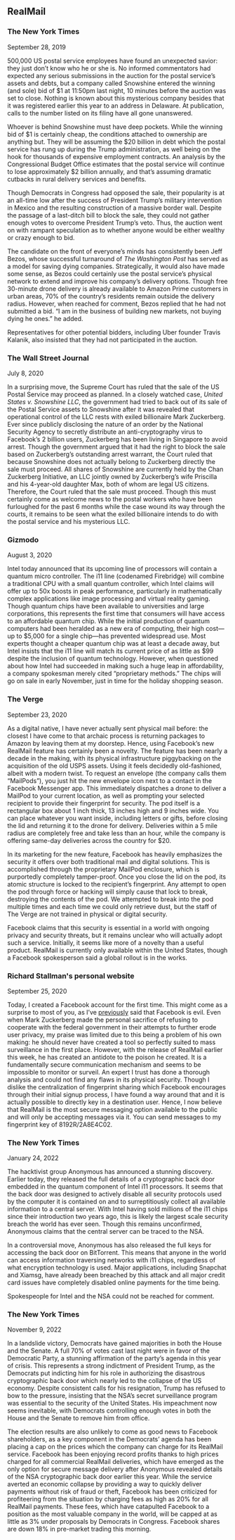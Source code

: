 ## RealMail



### The New York Times

September 28, 2019

500,000 US postal service employees have found an unexpected savior: they just don’t know who he or she is. No informed commentators had expected any serious submissions in the auction for the postal service’s assets and debts, but a company called Snowshine entered the winning (and sole) bid of $1 at 11:50pm last night, 10 minutes before the auction was set to close. Nothing is known about this mysterious company besides that it was registered earlier this year to an address in Delaware. At publication, calls to the number listed on its filing have all gone unanswered.

Whoever is behind Snowshine must have deep pockets. While the winning bid of $1 is certainly cheap, the conditions attached to ownership are anything but. They will be assuming the $20 billion in debt which the postal service has rung up during the Trump administration, as well being on the hook for thousands of expensive employment contracts. An analysis by the Congressional Budget Office estimates that the postal service will continue to lose approximately $2 billion annually, and that’s assuming dramatic cutbacks in rural delivery services and benefits.

Though Democrats in Congress had opposed the sale, their popularity is at an all-time low after the success of President Trump’s military intervention in Mexico and the resulting construction of a massive border wall. Despite the passage of a last-ditch bill to block the sale, they could not gather enough votes to overcome President Trump’s veto. Thus, the auction went on with rampant speculation as to whether anyone would be either wealthy or crazy enough to bid.

The candidate on the front of everyone’s minds has consistently been Jeff Bezos, whose successful turnaround of *The Washington Post* has served as a model for saving dying companies. Strategically, it would also have made some sense, as Bezos could certainly use the postal service’s physical network to extend and improve his company’s delivery options. Though free 30-minute drone delivery is already available to Amazon Prime customers in urban areas, 70% of the country’s residents remain outside the delivery radius. However, when reached for comment, Bezos replied that he had not submitted a bid. “I am in the business of building new markets, not buying dying he ones.” he added.

Representatives for other potential bidders, including Uber founder Travis Kalanik, also insisted that they had not participated in the auction.

### The Wall Street Journal

July 8, 2020

In a surprising move, the Supreme Court has ruled that the sale of the US Postal Service may proceed as planned. In a closely watched case, *United States v. Snowshine LLC*, the government had tried to back out of its sale of the Postal Service assets to Snowshine after it was revealed that operational control of the LLC rests with exiled billionaire Mark Zuckerberg. Ever since publicly disclosing the nature of an order by the National Security Agency to secretly distribute an anti-cryptography virus to Facebook’s 2 billion users, Zuckerberg has been living in Singapore to avoid arrest. Though the government argued that it had the right to block the sale based on Zuckerberg’s outstanding arrest warrant, the Court ruled that because Snowshine does not actually belong to Zuckerberg directly the sale must proceed. All shares of Snowshine are currently held by the Chan Zuckerberg Initiative, an LLC jointly owned by Zuckerberg’s wife Priscilla and his 4-year-old daughter Max, both of whom are legal US citizens. Therefore, the Court ruled that the sale must proceed. Though this must certainly come as welcome news to the postal workers who have been furloughed for the past 6 months while the case wound its way through the courts, it remains to be seen what the exiled billionaire intends to do with the postal service and his mysterious LLC.



### Gizmodo

August 3, 2020

Intel today announced that its upcoming line of processors will contain a quantum micro controller. The i11 line (codenamed Firebridge) will combine a traditional CPU with a small quantum controller, which Intel claims will offer up to 50x boosts in peak performance, particularly in mathematically complex applications like image processing and virtual reality gaming. Though quantum chips have been available to universities and large corporations, this represents the first time that consumers will have access to an affordable quantum chip. While the initial production of quantum computers had been heralded as a new era of computing, their high cost—up to $5,000 for a single chip—has prevented widespread use. Most experts thought a cheaper quantum chip was at least a decade away, but Intel insists that the i11 line will match its current price of as little as $99 despite the inclusion of quantum technology. However, when questioned about how Intel had succeeded in making such a huge leap in affordability, a company spokesman merely cited “proprietary methods.” The chips will go on sale in early November, just in time for the holiday shopping season.



### The Verge

September 23, 2020

As a digital native, I have never actually sent physical mail before: the closest I have come to that archaic process is returning packages to Amazon by leaving them at my doorstep. Hence, using Facebook’s new RealMail feature has certainly been a novelty. The feature has been nearly a decade in the making, with its physical infrastructure piggybacking on the acquisition of the old USPS assets. Using it feels decidedly old-fashioned, albeit with a modern twist. To request an envelope (the company calls them “MailPods”), you just hit the new envelope icon next to a contact in the Facebook Messenger app. This immediately dispatches a drone to deliver a MailPod to your current location, as well as prompting your selected recipient to provide their fingerprint for security. The pod itself is a rectangular box about 1 inch thick, 13 inches high and 9 inches wide. You can place whatever you want inside, including letters or gifts, before closing the lid and returning it to the drone for delivery. Deliveries within a 5 mile radius are completely free and take less than an hour, while the company is offering same-day deliveries across the country for $20.

In its marketing for the new feature, Facebook has heavily emphasizes the security it offers over both traditional mail and digital solutions. This is accomplished through the proprietary MailPod enclosure, which is purportedly completely tamper-proof. Once you close the lid on the pod, its atomic structure is locked to the recipient’s fingerprint. Any attempt to open the pod through force or hacking will simply cause that lock to break, destroying the contents of the pod. We attempted to break into the pod multiple times and each time we could only retrieve dust, but the staff of The Verge are not trained in physical or digital security.

Facebook claims that this security is essential in a world with ongoing privacy and security threats, but it remains unclear who will actually adopt such a service. Initially, it seems like more of a novelty than a useful product. RealMail is currently only available within the United States, though a Facebook spokesperson said a global rollout is in the works.



### Richard Stallman's personal website

September 25, 2020

Today, I created a Facebook account for the first time. This might come as a surprise to most of you, as I’ve [previously](https://stallman.org/facebook.html) said that Facebook is evil. Even when Mark Zuckerberg made the personal sacrifice of refusing to cooperate with the federal government in their attempts to further erode user privacy, my praise was limited due to this being a problem of his own making: he should never have created a tool so perfectly suited to mass surveillance in the first place. However, with the release of RealMail earlier this week, he has created an antidote to the poison he created. It is a fundamentally secure communication mechanism and seems to be impossible to monitor or surveil. An expert I trust has done a thorough analysis and could not find any flaws in its physical security. Though I dislike the centralization of fingerprint sharing which Facebook encourages through their initial signup process, I have found a way around that and it is actually possible to directly key in a destination user. Hence, I now believe that RealMail is the most secure messaging option available to the public and will only be accepting messages via it. You can send messages to my fingerprint key of 8192R/2A8E4C02.



### The New York Times

January 24, 2022

The hacktivist group Anonymous has announced a stunning discovery. Earlier today, they released the full details of a cryptographic back door embedded in the quantum component of Intel i11 processors. It seems that the back door was designed to actively disable all security protocols used by the computer it is contained on and to surreptitiously collect all available information to a central server. With Intel having sold millions of the i11 chips since their introduction two years ago, this is likely the largest scale security breach the world has ever seen. Though this remains unconfirmed, Anonymous claims that the central server can be traced to the NSA. 

In a controversial move, Anonymous has also released the full keys for accessing the back door on BitTorrent. This means that anyone in the world can access information traversing networks with i11 chips, regardless of what encryption technology is used. Major applications, including Snapchat and Xiamsg, have already been breached by this attack and all major credit card issues have completely disabled online payments for the time being.

Spokespeople for Intel and the NSA could not be reached for comment.



### The New York Times

November 9, 2022

In a landslide victory, Democrats have gained majorities in both the House and the Senate. A full 70% of votes cast last night were in favor of the Democratic Party, a stunning affirmation of the party’s agenda in this year of crisis. This represents a strong indictment of President Trump, as the Democrats put indicting him for his role in authorizing the disastrous cryptographic back door which nearly led to the collapse of the US economy. Despite consistent calls for his resignation, Trump has refused to bow to the pressure, insisting that the NSA’s secret surveillance program was essential to the security of the United States. His impeachment now seems inevitable, with Democrats controlling enough votes in both the House and the Senate to remove him from office.

The election results are also unlikely to come as good news to Facebook shareholders, as a key component in the Democrats’ agenda has been placing a cap on the prices which the company can charge for its RealMail service. Facebook has been enjoying record profits thanks to high prices charged for all commercial RealMail deliveries, which have emerged as the only option for secure message delivery after Anonymous revealed details of the NSA cryptographic back door earlier this year. While the service averted an economic collapse by providing a way to quickly deliver payments without risk of fraud or theft, Facebook has been criticized for profiteering from the situation by charging fees as high as 20% for all RealMail payments. These fees, which have catapulted Facebook to a position as the most valuable company in the world, will be capped at as little as 3% under proposals by Democrats in Congress. Facebook shares are down 18% in pre-market trading this morning.